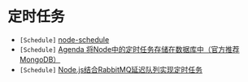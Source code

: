 # 定时任务
- `[Schedule]` [node-schedule ](https://github.com/node-schedule/node-schedule)
- `[Schedule]` [Agenda 将Node中的定时任务存储在数据库中（官方推荐MongoDB）](https://github.com/agenda/agenda)
- `[Schedule]` [Node.js结合RabbitMQ延迟队列实现定时任务](/docs/microservice/rabbitmq-base.md#RabbitMQ延迟队列实现定时任务)